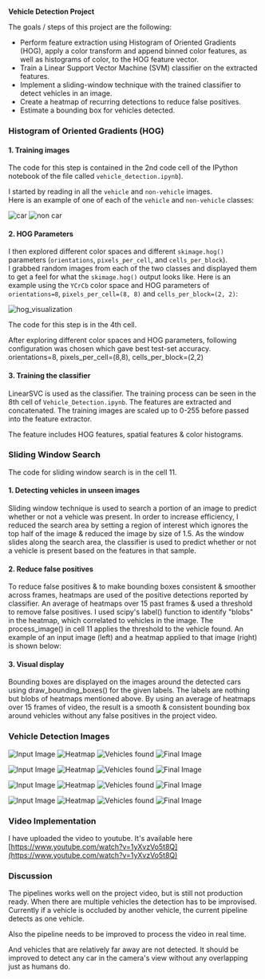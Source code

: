 **Vehicle Detection Project**

The goals / steps of this project are the following:

* Perform feature extraction using Histogram of Oriented Gradients (HOG), apply a color transform and append binned color features, as well as histograms of color, to the HOG feature vector.
* Train a Linear Support Vector Machine (SVM) classifier on the extracted features.
* Implement a sliding-window technique with the trained classifier to detect vehicles in an image.
* Create a heatmap of recurring detections to reduce false positives.
* Estimate a bounding box for vehicles detected.

[//]: # (Image References)

[car]: ./examples/car.png
[non_car]: ./examples/non_car.png
[grayscale]: ./examples/grayscale.png
[hog_visualization]: ./examples/hog_visualization.png
[i0]: ./examples/pipeline/i0.png
[h0]: ./examples/pipeline/h0.png
[v0]: ./examples/pipeline/v0.png
[f0]: ./examples/pipeline/f0.png
[i1]: ./examples/pipeline/i0.png
[h1]: ./examples/pipeline/h0.png
[v1]: ./examples/pipeline/v0.png
[f1]: ./examples/pipeline/f0.png
[i2]: ./examples/pipeline/i0.png
[h2]: ./examples/pipeline/h0.png
[v2]: ./examples/pipeline/v0.png
[f2]: ./examples/pipeline/f0.png
[i3]: ./examples/pipeline/i0.png
[h3]: ./examples/pipeline/h0.png
[v3]: ./examples/pipeline/v0.png
[f3]: ./examples/pipeline/f0.png
[image7]: ./examples/output_bboxes.png
[video1]: ./project_video.mp4

### Histogram of Oriented Gradients (HOG)

#### 1. Training images

The code for this step is contained in the 2nd code cell of the IPython notebook of the file called `vehicle_detection.ipynb`).  

I started by reading in all the `vehicle` and `non-vehicle` images.  
Here is an example of one of each of the `vehicle` and `non-vehicle` classes:

![car][car]
![non car][non_car]


#### 2. HOG Parameters

I then explored different color spaces and different `skimage.hog()` parameters (`orientations`, `pixels_per_cell`, and `cells_per_block`).  
I grabbed random images from each of the two classes and displayed them to get a feel for what the `skimage.hog()` output looks like.
Here is an example using the `YCrCb` color space and HOG parameters of `orientations=8`, `pixels_per_cell=(8, 8)` and `cells_per_block=(2, 2)`:

![hog_visualization][hog_visualization]

The code for this step is in the 4th cell.

After exploring different color spaces and HOG parameters, following configuration was chosen which gave best test-set accuracy.
orientations=8, pixels_per_cell=(8,8), cells_per_block=(2,2)

#### 3. Training the classifier

LinearSVC is used as the classifier. The training process can be seen in the 8th cell of `Vehicle_Detection.ipynb`. The features are 
extracted and concatenated. The training images are scaled up to 0-255 before passed into the feature extractor.

The feature includes HOG features, spatial features & color histograms. 

### Sliding Window Search

The code for sliding window search is in the cell 11.

#### 1. Detecting vehicles in unseen images

Sliding window technique is used to search a portion of an image to predict whether or not a vehicle was present. In order to increase
efficiency, I reduced the search area by setting a region of interest which ignores the top half of the image & reduced the image by size of 1.5.
As the window slides along the search area, the classifier is used to predict whether or not a vehicle is present based on the features in that sample.

#### 2. Reduce false positives

To reduce false positives & to make bounding boxes consistent & smoother across frames, heatmaps are used of the positive detections reported by classifier.
An average of heatmaps over 15 past frames & used a threshold to remove false positives. I used scipy's label() function to identify "blobs" in the heatmap,
which correlated to vehicles in the image. The process_image() in cell 11 applies the threshold to the vehicle found. An example of an input image (left) and a heatmap 
applied to that image (right) is shown below:

#### 3. Visual display

Bounding boxes are displayed on the images around the detected cars using draw_bounding_boxes() for the given labels. The labels are nothing but blobs of heatmaps
mentioned above. By using an average of heatmaps over 15 frames of video, the result is a smooth & consistent bounding box around vehicles without any false positives
in the project video.

### Vehicle Detection Images

![Input Image][i0]
![Heatmap][h0]
![Vehicles found][v0]
![Final Image][f0]

![Input Image][i1]
![Heatmap][h1]
![Vehicles found][v1]
![Final Image][f1]

![Input Image][i2]
![Heatmap][h2]
![Vehicles found][v2]
![Final Image][f2]

![Input Image][i3]
![Heatmap][h3]
![Vehicles found][v3]
![Final Image][f3]

### Video Implementation

I have uploaded the video to youtube. It's available here [https://www.youtube.com/watch?v=1yXvzVo5t8Q](https://www.youtube.com/watch?v=1yXvzVo5t8Q)

### Discussion

The pipelines works well on the project video, but is still not production ready. When there are multiple vehicles
the detection has to be improvised. Currently if a vehicle is occluded by another vehicle, the current pipeline
detects as one vehicle.

Also the pipeline needs to be improved to process the video in real time. 

And vehicles that are relatively far away are not detected. It should be improved to detect any car in the camera's view
without any overlapping just as humans do.
